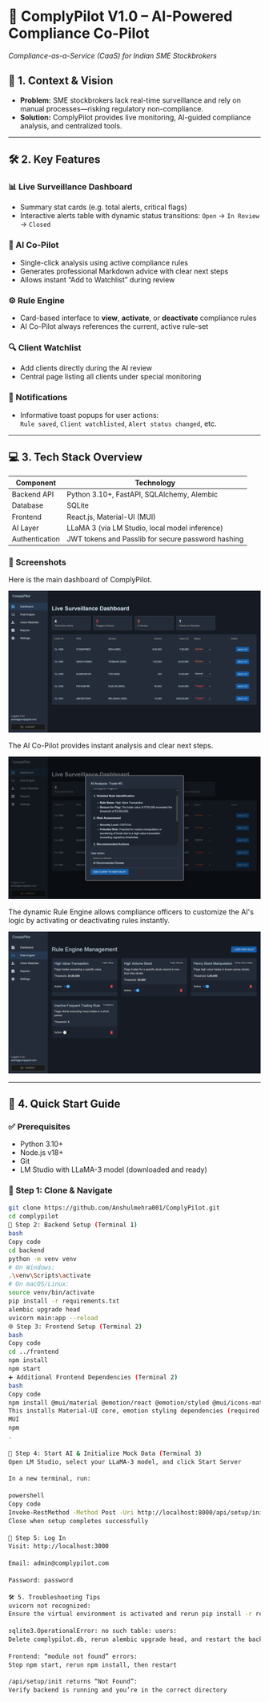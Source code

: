 # 🚀 ComplyPilot V1.0 – AI-Powered Compliance Co-Pilot  
*Compliance-as-a-Service (CaaS) for Indian SME Stockbrokers*



## 🎯 1. Context & Vision  
- **Problem:** SME stockbrokers lack real-time surveillance and rely on manual processes—risking regulatory non-compliance.  
- **Solution:** ComplyPilot provides live monitoring, AI-guided compliance analysis, and centralized tools.

---

## 🛠️ 2. Key Features  

### 📊 Live Surveillance Dashboard  
- Summary stat cards (e.g. total alerts, critical flags)  
- Interactive alerts table with dynamic status transitions: `Open` → `In Review` → `Closed`

### 🤖 AI Co-Pilot  
- Single-click analysis using active compliance rules  
- Generates professional Markdown advice with clear next steps  
- Allows instant “Add to Watchlist” during review

### ⚙️ Rule Engine  
- Card-based interface to **view**, **activate**, or **deactivate** compliance rules  
- AI Co-Pilot always references the current, active rule-set

### 🔍 Client Watchlist  
- Add clients directly during the AI review  
- Central page listing all clients under special monitoring

### 🔔 Notifications  
- Informative toast popups for user actions:  
  `Rule saved`, `Client watchlisted`, `Alert status changed`, etc.

---

## 💻 3. Tech Stack Overview  

| **Component**       | **Technology**                                     |
|---------------------|-----------------------------------------------------|
| Backend API         | Python 3.10+, FastAPI, SQLAlchemy, Alembic         |
| Database            | SQLite                                              |
| Frontend            | React.js, Material-UI (MUI)                         |
| AI Layer            | LLaMA 3 (via LM Studio, local model inference)      |
| Authentication      | JWT tokens and Passlib for secure password hashing  |

### 📸 Screenshots

Here is the main dashboard of ComplyPilot.

![ComplyPilot Live Surveillance Dashboard](./docs/images/dashboard.png)

The AI Co-Pilot provides instant analysis and clear next steps.

![AI Co-Pilot generating compliance advice](./docs/images/ai_copilot.png)

The dynamic Rule Engine allows compliance officers to customize the AI's logic by activating or deactivating rules instantly.

![alt text](./docs/images/rule_engine.png)

---


## 🚀 4. Quick Start Guide  

### ✅ Prerequisites  
- Python 3.10+  
- Node.js v18+  
- Git  
- LM Studio with LLaMA-3 model (downloaded and ready)

### 🧱 Step 1: Clone & Navigate  
```bash
git clone https://github.com/Anshulmehra001/ComplyPilot.git
cd complypilot
🐍 Step 2: Backend Setup (Terminal 1)
bash
Copy code
cd backend
python -m venv venv
# On Windows:
.\venv\Scripts\activate
# On macOS/Linux:
source venv/bin/activate
pip install -r requirements.txt
alembic upgrade head
uvicorn main:app --reload
🌐 Step 3: Frontend Setup (Terminal 2)
bash
Copy code
cd ../frontend
npm install
npm start
➕ Additional Frontend Dependencies (Terminal 2)
bash
Copy code
npm install @mui/material @emotion/react @emotion/styled @mui/icons-material react-router-dom axios react-markdown
This installs Material-UI core, emotion styling dependencies (required by the default MUI theme engine), icons, router, HTTP client, and rendering Markdown support 
MUI
npm
.

🧠 Step 4: Start AI & Initialize Mock Data (Terminal 3)
Open LM Studio, select your LLaMA-3 model, and click Start Server

In a new terminal, run:

powershell
Copy code
Invoke-RestMethod -Method Post -Uri http://localhost:8000/api/setup/init
Close when setup completes successfully

🔐 Step 5: Log In
Visit: http://localhost:3000

Email: admin@complypilot.com

Password: password

🛠️ 5. Troubleshooting Tips
uvicorn not recognized:
Ensure the virtual environment is activated and rerun pip install -r requirements.txt

sqlite3.OperationalError: no such table: users:
Delete complypilot.db, rerun alembic upgrade head, and restart the backend

Frontend: “module not found” errors:
Stop npm start, rerun npm install, then restart

/api/setup/init returns “Not Found”:
Verify backend is running and you’re in the correct directory

